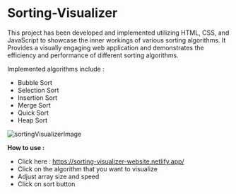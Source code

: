 # Sorting-Visualizer
This project has been developed and implemented utilizing HTML, CSS, and JavaScript to showcase the inner workings of various sorting algorithms. It Provides a visually
engaging web application and demonstrates the efficiency and performance of different sorting algorithms. 

Implemented algorithms include :
* Bubble Sort <br>
* Selection Sort
* Insertion Sort
* Merge Sort
* Quick Sort
* Heap Sort

![sortingVisualizerImage](https://github.com/gauravkumargautam/Sorting-Visualizer/assets/144528033/b8ce2fbe-5a4f-4ac5-953a-29f86a29d9cd)

**How to use :**
* Click here : https://sorting-visualizer-website.netlify.app/
* Click on the algorithm that you want to visualize
* Adjust array size and speed
* Click on sort button 


